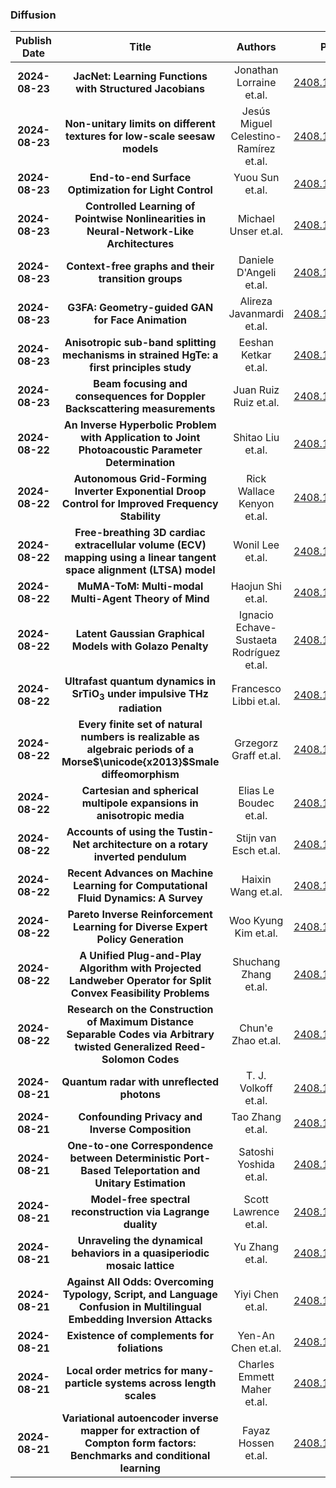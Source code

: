 
### Diffusion
|Publish Date|Title|Authors|PDF|Code|
| :---: | :---: | :---: | :---: | :---: |
|**2024-08-23**|**JacNet: Learning Functions with Structured Jacobians**|Jonathan Lorraine et.al.|[2408.13237v1](http://arxiv.org/abs/2408.13237v1)|null|
|**2024-08-23**|**Non-unitary limits on different textures for low-scale seesaw models**|Jesús Miguel Celestino-Ramírez et.al.|[2408.13232v1](http://arxiv.org/abs/2408.13232v1)|null|
|**2024-08-23**|**End-to-end Surface Optimization for Light Control**|Yuou Sun et.al.|[2408.13117v1](http://arxiv.org/abs/2408.13117v1)|null|
|**2024-08-23**|**Controlled Learning of Pointwise Nonlinearities in Neural-Network-Like Architectures**|Michael Unser et.al.|[2408.13114v1](http://arxiv.org/abs/2408.13114v1)|null|
|**2024-08-23**|**Context-free graphs and their transition groups**|Daniele D'Angeli et.al.|[2408.13070v1](http://arxiv.org/abs/2408.13070v1)|null|
|**2024-08-23**|**G3FA: Geometry-guided GAN for Face Animation**|Alireza Javanmardi et.al.|[2408.13049v1](http://arxiv.org/abs/2408.13049v1)|null|
|**2024-08-23**|**Anisotropic sub-band splitting mechanisms in strained HgTe: a first principles study**|Eeshan Ketkar et.al.|[2408.13042v1](http://arxiv.org/abs/2408.13042v1)|null|
|**2024-08-23**|**Beam focusing and consequences for Doppler Backscattering measurements**|Juan Ruiz Ruiz et.al.|[2408.12919v1](http://arxiv.org/abs/2408.12919v1)|null|
|**2024-08-22**|**An Inverse Hyperbolic Problem with Application to Joint Photoacoustic Parameter Determination**|Shitao Liu et.al.|[2408.12759v1](http://arxiv.org/abs/2408.12759v1)|null|
|**2024-08-22**|**Autonomous Grid-Forming Inverter Exponential Droop Control for Improved Frequency Stability**|Rick Wallace Kenyon et.al.|[2408.12709v1](http://arxiv.org/abs/2408.12709v1)|null|
|**2024-08-22**|**Free-breathing 3D cardiac extracellular volume (ECV) mapping using a linear tangent space alignment (LTSA) model**|Wonil Lee et.al.|[2408.12706v1](http://arxiv.org/abs/2408.12706v1)|null|
|**2024-08-22**|**MuMA-ToM: Multi-modal Multi-Agent Theory of Mind**|Haojun Shi et.al.|[2408.12574v1](http://arxiv.org/abs/2408.12574v1)|null|
|**2024-08-22**|**Latent Gaussian Graphical Models with Golazo Penalty**|Ignacio Echave-Sustaeta Rodríguez et.al.|[2408.12482v1](http://arxiv.org/abs/2408.12482v1)|null|
|**2024-08-22**|**Ultrafast quantum dynamics in $\mathbf{\mathrm{SrTiO_3}}$ under impulsive THz radiation**|Francesco Libbi et.al.|[2408.12421v1](http://arxiv.org/abs/2408.12421v1)|null|
|**2024-08-22**|**Every finite set of natural numbers is realizable as algebraic periods of a Morse$\unicode{x2013}$Smale diffeomorphism**|Grzegorz Graff et.al.|[2408.12372v1](http://arxiv.org/abs/2408.12372v1)|null|
|**2024-08-22**|**Cartesian and spherical multipole expansions in anisotropic media**|Elias Le Boudec et.al.|[2408.12303v1](http://arxiv.org/abs/2408.12303v1)|null|
|**2024-08-22**|**Accounts of using the Tustin-Net architecture on a rotary inverted pendulum**|Stijn van Esch et.al.|[2408.12266v1](http://arxiv.org/abs/2408.12266v1)|[link](https://github.com/svanesch/tustinNetTransferLearning)|
|**2024-08-22**|**Recent Advances on Machine Learning for Computational Fluid Dynamics: A Survey**|Haixin Wang et.al.|[2408.12171v1](http://arxiv.org/abs/2408.12171v1)|null|
|**2024-08-22**|**Pareto Inverse Reinforcement Learning for Diverse Expert Policy Generation**|Woo Kyung Kim et.al.|[2408.12110v1](http://arxiv.org/abs/2408.12110v1)|null|
|**2024-08-22**|**A Unified Plug-and-Play Algorithm with Projected Landweber Operator for Split Convex Feasibility Problems**|Shuchang Zhang et.al.|[2408.12100v1](http://arxiv.org/abs/2408.12100v1)|null|
|**2024-08-22**|**Research on the Construction of Maximum Distance Separable Codes via Arbitrary twisted Generalized Reed-Solomon Codes**|Chun'e Zhao et.al.|[2408.12049v1](http://arxiv.org/abs/2408.12049v1)|null|
|**2024-08-21**|**Quantum radar with unreflected photons**|T. J. Volkoff et.al.|[2408.12016v1](http://arxiv.org/abs/2408.12016v1)|null|
|**2024-08-21**|**Confounding Privacy and Inverse Composition**|Tao Zhang et.al.|[2408.12010v1](http://arxiv.org/abs/2408.12010v1)|null|
|**2024-08-21**|**One-to-one Correspondence between Deterministic Port-Based Teleportation and Unitary Estimation**|Satoshi Yoshida et.al.|[2408.11902v1](http://arxiv.org/abs/2408.11902v1)|null|
|**2024-08-21**|**Model-free spectral reconstruction via Lagrange duality**|Scott Lawrence et.al.|[2408.11766v1](http://arxiv.org/abs/2408.11766v1)|null|
|**2024-08-21**|**Unraveling the dynamical behaviors in a quasiperiodic mosaic lattice**|Yu Zhang et.al.|[2408.11765v1](http://arxiv.org/abs/2408.11765v1)|null|
|**2024-08-21**|**Against All Odds: Overcoming Typology, Script, and Language Confusion in Multilingual Embedding Inversion Attacks**|Yiyi Chen et.al.|[2408.11749v1](http://arxiv.org/abs/2408.11749v1)|[link](https://github.com/siebeniris/vec2text_exp)|
|**2024-08-21**|**Existence of complements for foliations**|Yen-An Chen et.al.|[2408.11738v1](http://arxiv.org/abs/2408.11738v1)|null|
|**2024-08-21**|**Local order metrics for many-particle systems across length scales**|Charles Emmett Maher et.al.|[2408.11702v1](http://arxiv.org/abs/2408.11702v1)|null|
|**2024-08-21**|**Variational autoencoder inverse mapper for extraction of Compton form factors: Benchmarks and conditional learning**|Fayaz Hossen et.al.|[2408.11681v1](http://arxiv.org/abs/2408.11681v1)|null|
